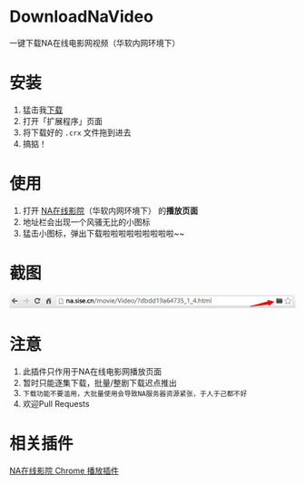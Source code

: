 DownloadNaVideo
===============

一键下载NA在线电影网视频（华软内网环境下）


安装
==============
1. 猛击我[下载](https://github.com/viko16/DownloadNaVideo/raw/master/DownloadNaVideo.crx)
2. 打开「扩展程序」页面
3. 将下载好的 `.crx` 文件拖到进去
4. 搞掂！


使用
=============
1. 打开 [NA在线影院](http://na.sise.cn/movie/)（华软内网环境下） 的**播放页面**
2. 地址栏会出现一个风骚无比的小图标
3. 猛击小图标，弹出下载啦啦啦啦啦啦啦啦啦~~


截图
=============
![风骚的小图标](docs/1.jpg)


注意
=============
1. 此插件只作用于NA在线电影网播放页面
2. 暂时只能逐集下载，批量/整剧下载迟点推出
3. `下载功能不要滥用，大批量使用会导致NA服务器资源紧张，于人于己都不好`
4. 欢迎Pull Requests


相关插件
=============
[NA在线影院 Chrome 播放插件](https://github.com/viko16/NaMovieChromePlugin)